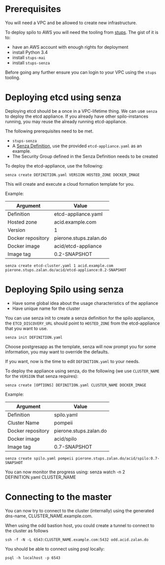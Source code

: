 Prerequisites
=============

You will need a VPC and be allowed to create new infrastructure.

To deploy spilo to AWS you will need the tooling from [stups](http://stups.readthedocs.org/en/latest).
The gist of it is to:

* have an AWS account with enough rights for deployment
* install Python 3.4
* install `stups-mai`
* install `stups-senza`

Before going any further ensure you can login to your VPC using the `stups` tooling.

Deploying etcd using senza
==========================

Deploying etcd should be a once in a VPC-lifetime thing. We can use `senza` to deploy the etcd appliance.
If you already have other spilo-instances running, you may reuse the already running etcd-appliance.

The following prerequisites need to be met.

* `stups-senza`
* A [Senza Definition](http://stups.readthedocs.org/en/latest/components/senza.html#senza-definition), use the provided `etcd-appliance.yaml` as an example.
* The Security Group defined in the Senza Definition needs to be created

To deploy the etcd-appliance, use the following:

	senza create DEFINITION.yaml VERSION HOSTED_ZONE DOCKER_IMAGE

This will create and execute a cloud formation template for you.

Example:

Argument   		   | Value
-------------------|-------
Definition         | etcd-appliance.yaml
Hosted zone 	   | acid.example.com
Version 		   | 1
Docker repository  | pierone.stups.zalan.do
Docker image       | acid/etcd-appliance
Image tag          | 0.2-SNAPSHOT

	senza create etcd-cluster.yaml 1 acid.example.com pierone.stups.zalan.do/acid/etcd-appliance:0.2-SNAPSHOT

Deploying Spilo using senza
===========================

* Have some global idea about the usage characteristics of the appliance
* Have unique name for the cluster

You can use senza init to create a senza definition for the spilo appliance,
the `ETCD_DISCOVERY_URL` should point to `HOSTED_ZONE` from the etcd-appliance that you want to use.

	senza init DEFINITION.yaml

Choose postgresapp as the template, senza will now prompt you for some information, you may want to override the defaults.

If you want, now is the time to edit `DEFINITION.yaml` to your needs.

To deploy the appliance using senza, do the following (we use `CLUSTER_NAME` for the `VERSION` that senza requires):

	senza create [OPTIONS] DEFINITION.yaml CLUSTER_NAME DOCKER_IMAGE

Example:

Argument   		   | Value
-------------------|-------
Definition		   | spilo.yaml
Cluster Name	   | pompeii
Docker repository  | pierone.stups.zalan.do
Docker image       | acid/spilo
Image tag          | 0.7-SNAPSHOT

	senza create spilo.yaml pompeii pierone.stups.zalan.do/acid/spilo:0.7-SNAPSHOT

You can now monitor the progress using:
	senza watch -n 2 DEFINITION.yaml CLUSTER_NAME

Connecting to the master
========================
You can now try to connect to the cluster (internally) using the generated dns-name, CLUSTER\_NAME.example.com.

When using the odd bastion host, you could create a tunnel to connect to the cluster as follows

	ssh -f -N -L 6543:CLUSTER_NAME.example.com:5432 odd.acid.zalan.do

You should be able to connect using psql locally:

	psql -h localhost -p 6543
